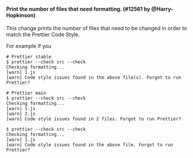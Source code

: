 #### Print the number of files that need formatting. (#12561 by @Harry-Hopkinson)

This change prints the number of files that need to be changed in order to match the Prettier Code Style.

For example if you

```console
# Prettier stable
$ prettier --check src --check
Checking formatting...
[warn] 1.js
[warn] Code style issues found in the above file(s). Forgot to run Prettier?

# Prettier main
$ prettier --check src --check
Checking formatting...
[warn] 1.js
[warn] 2.js
[warn] Code style issues found in 2 files. Forgot to run Prettier?

$ prettier --check src --check
Checking formatting...
[warn] 1.js
[warn] Code style issues found in the above file. Forgot to run Prettier?
```
